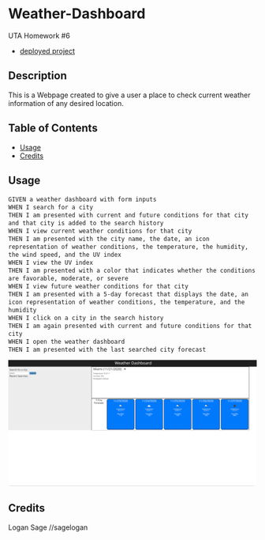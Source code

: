 # Weather-Dashboard
UTA Homework #6
* [deployed project](https://sagelogan.github.io/Weather-Dashboard/)
## Description
This is a Webpage created to give a user a place to check current weather information of any desired location. 
## Table of Contents

* [Usage](#Usage)
* [Credits](#Credits)

## Usage

```
GIVEN a weather dashboard with form inputs
WHEN I search for a city
THEN I am presented with current and future conditions for that city and that city is added to the search history
WHEN I view current weather conditions for that city
THEN I am presented with the city name, the date, an icon representation of weather conditions, the temperature, the humidity, the wind speed, and the UV index
WHEN I view the UV index
THEN I am presented with a color that indicates whether the conditions are favorable, moderate, or severe
WHEN I view future weather conditions for that city
THEN I am presented with a 5-day forecast that displays the date, an icon representation of weather conditions, the temperature, and the humidity
WHEN I click on a city in the search history
THEN I am again presented with current and future conditions for that city
WHEN I open the weather dashboard
THEN I am presented with the last searched city forecast
```

![screenshot](./Assets/screenshot.png)


## Credits
Logan Sage //sagelogan
